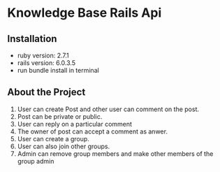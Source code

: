 # Knowledge Base Rails Api

## Installation

- ruby version: 2.7.1
- rails version: 6.0.3.5
- run bundle install in terminal

## About the Project

1. User can create Post and other user can comment on the post.
2. Post can be private or public.
3. User can reply on a particular comment
4. The owner of post can accept a comment as anwer.
5. User can create a group.
6. User can also join other groups.
7. Admin can remove group members and make other members of the group admin
